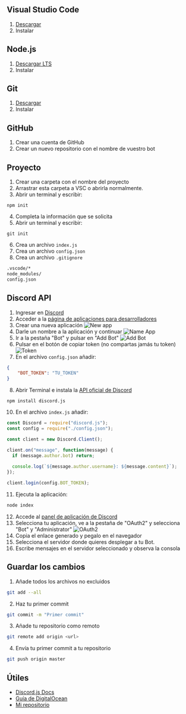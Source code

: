 ## Visual Studio Code

1. [Descargar](https://code.visualstudio.com/)
2. Instalar

## Node.js

1. [Descargar LTS](https://nodejs.org/)
2. Instalar

## Git

1. [Descargar](https://git-scm.com/)
2. Instalar

## GitHub
1. Crear una cuenta de GitHub
2. Crear un nuevo repositorio con el nombre de vuestro bot

## Proyecto
1. Crear una carpeta con el nombre del proyecto
2. Arrastrar esta carpeta a VSC o abrirla normalmente.
3. Abrir un terminal y escribir:
```properties
npm init
```
4. Completa la información que se solicita
5. Abrir un terminal y escribir:
```properties
git init
```
6. Crea un archivo ```index.js```
7. Crea un archivo ```config.json```
8. Crea un archivo ```.gitignore```
```sh
.vscode/*
node_modules/
config.json
```

## Discord API

1. Ingresar en [Discord](https://discord.com/)
2. Acceder a la [página de aplicaciones para desarrolladores](https://discord.com/developers/applications)
3. Crear una nueva aplicación
![New app](https://poshbot.readthedocs.io/en/latest/guides/backends/discord-new-application.png)
4. Darle un nombre a la aplicación y continuar
![Name App](https://poshbot.readthedocs.io/en/latest/guides/backends/discord-add-bot-name.png)
5. Ir a la pestaña "Bot" y pulsar en "Add Bot"
![Add Bot](https://poshbot.readthedocs.io/en/latest/guides/backends/discord-add-bot.png)
6. Pulsar en el botón de copiar token (no compartas jamás tu token)
![Token](https://assets.digitalocean.com/articles/node_discord_bot/step1d.png)
7. En el archivo ```config.json``` añadir:
```json
{
    "BOT_TOKEN": "TU_TOKEN"
}
```
8. Abrir Terminal e instala la [API oficial de Discord](https://discord.js.org/)
```properties
npm install discord.js
```

10. En el archivo ```index.js``` añadir:
```js
const Discord = require("discord.js");
const config = require("./config.json");

const client = new Discord.Client();

client.on("message", function(message) {
  if (message.author.bot) return;
  
  console.log(`${message.author.username}: ${message.content}`);
});

client.login(config.BOT_TOKEN);
```
11. Ejecuta la aplicación:
```sh
node index
```
12. Accede al [panel de aplicación de Discord](https://discord.com/developers/applications/)
13. Selecciona tu aplicación, ve a la pestaña de "OAuth2" y selecciona "Bot" y "Administrator"
![OAuth2](https://assets.digitalocean.com/articles/node_discord_bot/step1e.png)
14. Copia el enlace generado y pegalo en el navegador
15. Selecciona el servidor donde quieres desplegar a tu Bot.
16. Escribe mensajes en el servidor seleccionado y observa la consola

## Guardar los cambios
1. Añade todos los archivos no excluidos
```sh
git add --all
```
2. Haz tu primer commit
```sh
git commit -m "Primer commit"
```
3. Añade tu repositorio como remoto
```sh
git remote add origin <url>
```
4. Envía tu primer commit a tu repositorio
```sh
git push origin master
```

## Útiles
- [Discord.js Docs](https://discord.js.org/#/docs/main/stable/general/welcome)
- [Guía de DigitalOcean](https://www.digitalocean.com/community/tutorials/how-to-build-a-discord-bot-with-node-js-es)
- [Mi repositorio](https://github.com/hartontw/curso-dbotjsgit)